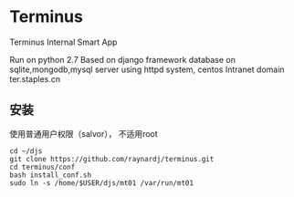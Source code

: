 # Terminus
Terminus Internal Smart App

Run on python 2.7
Based on django framework
database on sqlite,mongodb,mysql
server using httpd
system, centos
Intranet domain ter.staples.cn

## 安装

使用普通用户权限（salvor）， 不适用root

````
cd ~/djs
git clone https://github.com/raynardj/terminus.git
cd terminus/conf
bash install_conf.sh
sudo ln -s /home/$USER/djs/mt01 /var/run/mt01
````
